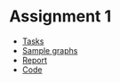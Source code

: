 # Assignment 1

* [Tasks](https://drive.google.com/file/d/15hYqWCk86oP9pWQ_P0hz-55puhF17pAN/view?usp=sharing)
* [Sample graphs](https://colab.research.google.com/drive/1hQLoYSn0aAuvMpj2tzmje-bklb9EAH5W?usp=sharing#scrollTo=MalTIwbU2hox)
* [Report](https://www.mathcha.io/editor/e2X7rurQtZGIV9IpxlXQs3koNO6f99M7grC0Gmz7)
* [Code](./Danko_Danila_HA1.py)